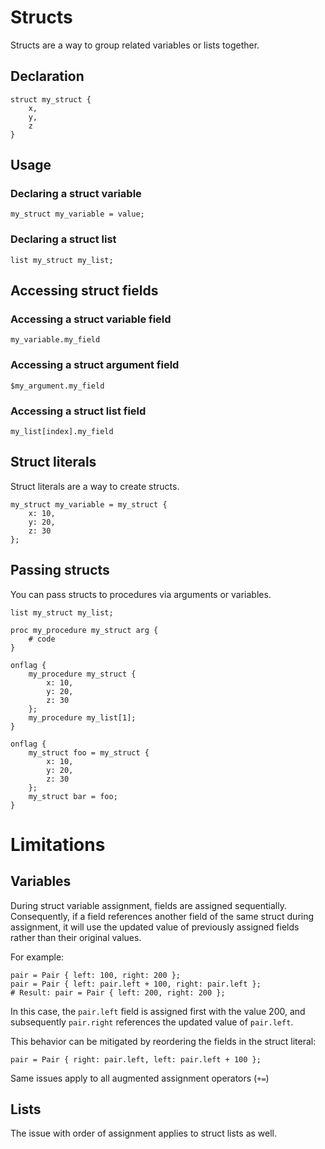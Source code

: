# Structs

Structs are a way to group related variables or lists together.

## Declaration

```goboscript
struct my_struct {
    x,
    y,
    z
}
```

## Usage

### Declaring a struct variable

```goboscript
my_struct my_variable = value;
```

### Declaring a struct list

```goboscript
list my_struct my_list;
```

## Accessing struct fields

### Accessing a struct variable field

```goboscript
my_variable.my_field
```

### Accessing a struct argument field

```goboscript
$my_argument.my_field
```

### Accessing a struct list field

```goboscript
my_list[index].my_field
```

## Struct literals

Struct literals are a way to create structs.

```goboscript
my_struct my_variable = my_struct {
    x: 10,
    y: 20,
    z: 30
};
```

## Passing structs

You can pass structs to procedures via arguments or variables.

```goboscript
list my_struct my_list;

proc my_procedure my_struct arg {
    # code
}

onflag {
    my_procedure my_struct {
        x: 10,
        y: 20,
        z: 30
    };
    my_procedure my_list[1];
}
```

```goboscript
onflag {
    my_struct foo = my_struct {
        x: 10,
        y: 20,
        z: 30
    };
    my_struct bar = foo;
}
```

# Limitations

## Variables

During struct variable assignment, fields are assigned sequentially. Consequently, if a 
field references another field of the same struct during assignment, it will use the 
updated value of previously assigned fields rather than their original values.

For example:

```goboscript
pair = Pair { left: 100, right: 200 };
pair = Pair { left: pair.left + 100, right: pair.left };
# Result: pair = Pair { left: 200, right: 200 };
```

In this case, the `pair.left` field is assigned first with the value 200, and 
subsequently `pair.right` references the updated value of `pair.left`.

This behavior can be mitigated by reordering the fields in the struct literal:

```goboscript
pair = Pair { right: pair.left, left: pair.left + 100 };
```

Same issues apply to all augmented assignment operators (`+=`)

## Lists

The issue with order of assignment applies to struct lists as well.
